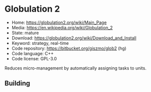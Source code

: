 # Globulation 2

- Home: https://globulation2.org/wiki/Main_Page
- Media: https://en.wikipedia.org/wiki/Globulation_2
- State: mature
- Download: https://globulation2.org/wiki/Download_and_Install
- Keyword: strategy, real-time
- Code repository: https://bitbucket.org/giszmo/glob2 (hg)
- Code language: C++
- Code license: GPL-3.0

Reduces micro-management by automatically assigning tasks to units.

## Building
